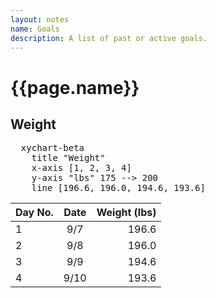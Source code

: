 ```yaml
---
layout: notes
name: Goals
description: A list of past or active goals.
---
```

<h1>{{page.name}}</h1>


<h2>Weight</h2>

<pre class="mermaid" >
  xychart-beta
    title "Weight" 
    x-axis [1, 2, 3, 4] 
    y-axis "lbs" 175 --> 200
    line [196.6, 196.0, 194.6, 193.6]
</pre>
  
|Day No.|Date|Weight (lbs)|
|:---|:---:|---:|
|1|9/7|196.6|
|2|9/8|196.0|
|3|9/9|194.6|
|4|9/10|193.6|
